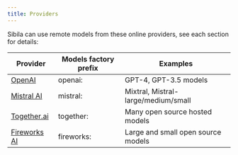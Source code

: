 ```yaml
---
title: Providers
---
```


Sibila can use remote models from these online providers, see each section for details:

|Provider     | Models factory prefix | Examples |
|-------------|-----------------------|----------|
|[OpenAI](openai.md)       |openai:| GPT-4, GPT-3.5 models |
|[Mistral AI](mistral.md)   |mistral:| Mixtral, Mistral-large/medium/small |
|[Together.ai](together.md)  |together:| Many open source hosted models |
|[Fireworks AI](fireworks.md) |fireworks:| Large and small open source models |

